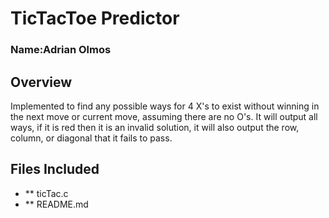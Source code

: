 # TicTacToe Predictor

### Name:Adrian Olmos

## Overview 

Implemented to find any possible ways for 4 X's to exist without winning in the next move or current move, assuming there are no O's. It will output all ways, if it is red then it is an invalid solution, it will also output the row, column, or diagonal that it fails to pass.

## Files Included
- ** ticTac.c
- ** README.md
